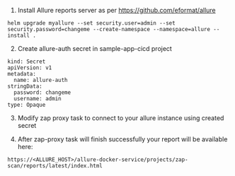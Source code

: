 1. Install Allure reports server as per https://github.com/eformat/allure
```
helm upgrade myallure --set security.user=admin --set security.password=changeme --create-namespace --namespace=allure --install .
```
2. Create allure-auth secret in sample-app-cicd project
```
kind: Secret
apiVersion: v1
metadata:
  name: allure-auth
stringData:
  password: changeme
  username: admin
type: Opaque
```
3. Modify zap proxy task to connect to your allure instance using created secret

4. After zap-proxy task will finish successfully your report will be available here:
```
https://<ALLURE_HOST>/allure-docker-service/projects/zap-scan/reports/latest/index.html
```
